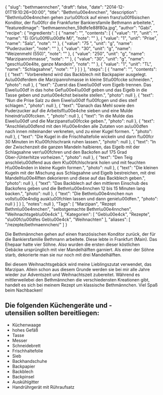 {
    "slug": "bethmaennchen",
    "draft": false,
    "date": "2014-12-01T19:10:26+00:00",
    "title": "Bethm\u00e4nnchen",
    "description": "Bethm\u00e4nnchen gehen zur\u00fcck auf einen franz\u00f6sischen Konditor, der f\u00fcr die Frankfurter Bankiersfamile Bethmann arbeitete.",
    "featuredImage": "bethmaennchen_59dfe1e88f80a.jpg",
    "author": "Gabi",
    "recipe": {
        "ingredients": [
            {
                "name": "",
                "contents": [
                    {
                        "value": "1",
                        "unit": "",
                        "name": "Ei (Gr\u00f6\u00dfe M)",
                        "note": ""
                    },
                    {
                        "value": "1",
                        "unit": "Prise",
                        "name": "Salz",
                        "note": ""
                    },
                    {
                        "value": "75 ",
                        "unit": "g",
                        "name": "Puderzucker",
                        "note": ""
                    },
                    {
                        "value": "30",
                        "unit": "g",
                        "name": "Weizenmehl (550)",
                        "note": ""
                    },
                    {
                        "value": "250",
                        "unit": "g",
                        "name": "Marzipanrohmasse",
                        "note": ""
                    },
                    {
                        "value": "30",
                        "unit": "g",
                        "name": "gesch\u00e4lte, ganze Mandeln",
                        "note": ""
                    },
                    {
                        "value": "1",
                        "unit": "TL",
                        "name": "Schlagsahne",
                        "note": ""
                    }
                ]
            }
        ],
        "steps": [
            {
                "name": "",
                "contents": [
                    {
                        "text": "Vorbereitend wird das Backblech mit Backpapier ausgelegt. Au\u00dferdem die Marzipanrohmasse in kleine St\u00fccke schneiden.",
                        "photo": null
                    },
                    {
                        "text": "Zuerst das Eiwei\u00df vom Eigelb trennen. Das Eiwei\u00df in das  hohe Gef\u00e4\u00df geben und das Eigelb in die Tasse geben und zun\u00e4chst beiseite stellen.",
                        "photo": null
                    },
                    {
                        "text": "Nun die Prise Salz zu dem Eiwei\u00df f\u00fcgen und dies steif schlagen.",
                        "photo": null
                    },
                    {
                        "text": "Danach das Mehl sowie den Puderzucker auf die Arbeitsfl\u00e4che sieben und eine Mulde hineindr\u00fccken. ",
                        "photo": null
                    },
                    {
                        "text": "In die Mulde das Eiwei\u00df und die Marzipanst\u00fccke geben.",
                        "photo": null
                    },
                    {
                        "text": "Anschlie\u00dfend mit den H\u00e4nden alle Zutaten von au\u00dfen nach innen miteinander verkneten, und zu einer Kugel formen.  ",
                        "photo": null
                    },
                    {
                        "text": "Die Kugel in die Frischhaltefolie wickeln und dann f\u00fcr 30 Minuten im K\u00fchlschrank ruhen lassen.",
                        "photo": null
                    },
                    {
                        "text": "In der Zwischenzeit die ganzen Mandeln halbieren, das Eigelb mit der Schlagsahne verr\u00fchren und den Backofen auf 175 Grad Ober-\/Unterhitze vorheizen.",
                        "photo": null
                    },
                    {
                        "text": "Den Teig anschlie\u00dfend aus dem K\u00fchlschrank holen und mit feuchten H\u00e4nden in kleine Kugeln formen.",
                        "photo": null
                    },
                    {
                        "text": "Die kleinen Kugeln mit der Mischung aus Schlagsahne und Eigelb bestreichen, mit drei Mandelh\u00e4lften dekorieren und diese auf das Backblech geben.",
                        "photo": null
                    },
                    {
                        "text": "Das Backblech auf den mittleren Einschub des Backofens geben und die Bethm\u00e4nnchen 12 bis 15 Minuten lang backen.",
                        "photo": null
                    },
                    {
                        "text": "Die Bethm\u00e4nnchen nun vollst\u00e4ndig ausk\u00fchlen lassen und dann genie\u00dfen.",
                        "photo": null
                    }
                ]
            }
        ],
        "notes": null
    },
    "Tags": [
        "Marzipan",
        "Rezept Bethm\u00e4nnchen",
        "selbstgemachte Bethm\u00e4nnchen",
        "Weihnachtsgeb\u00e4ck"
    ],
    "Kategorien": [
        "Geb\u00e4ck",
        "Rezepte",
        "s\u00fc\u00dfes Geb\u00e4ck",
        "Weihnachten"
    ],
    "aliases": [
        "\/rezepte\/bethmaennchen\/"
    ]
}

Die Bethmännchen gehen auf einen französischen Konditor zurück, der für die Bankiersfamilie Bethmann arbeitete. Diese lebte in Frankfurt (Main). Das Ehepaar hatte vier Söhne. Also wurden die ersten dieser köstlichen Gebäcke ursprünglich mit vier Mandelhälften garniert. Als einer der Söhne starb, dekorierte man sie nur noch mit drei Mandelhälften.

Bei diesem Weihnachtsgebäck wird meine Lieblingszutat verwendet, das Marzipan. Allein schon aus diesem Grunde werden sie bei mir alle Jahre wieder zur Adventszeit und Weihnachtszeit zubereitet. Während es mittlerweilebei den Bethmännchen die verschiedensten Kreationen gibt, handelt es sich bei meinem Rezept um klassische Bethmännchen. Viel Spaß beim Nachbacken!

## Die folgenden Küchengeräte und -utensilien sollten bereitliegen:

 * Küchenwaage
 * hohes Gefäß
 * Tasse
 * Messer
 * Schneidebrett
 * Frischhaltefolie
 * Sieb
 * Backhandschuhe
 * Backpapier
 * Backblech
 * Backpinsel
 * Auskühlgitter
 * Handrührgerät mit Rühraufsatz